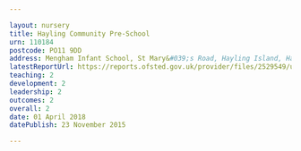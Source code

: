 ```yaml
---

layout: nursery
title: Hayling Community Pre-School
urn: 110184
postcode: PO11 9DD
address: Mengham Infant School, St Mary&#039;s Road, Hayling Island, Hampshire, PO11 9DD
latestReportUrl: https://reports.ofsted.gov.uk/provider/files/2529549/urn/110184.pdf
teaching: 2
development: 2
leadership: 2
outcomes: 2
overall: 2
date: 01 April 2018 
datePublish: 23 November 2015

---
```

